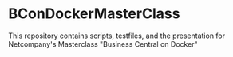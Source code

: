 # BConDockerMasterClass
This repository contains scripts, testfiles, and the presentation for Netcompany's Masterclass "Business Central on Docker"
